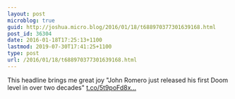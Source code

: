 ```yaml
---
layout: post
microblog: true
guid: http://joshua.micro.blog/2016/01/18/t688970377301639168.html
post_id: 36304
date: 2016-01-18T17:25:13+1100
lastmod: 2019-07-30T17:41:25+1100
type: post
url: /2016/01/18/t688970377301639168.html
---
```

This headline brings me great joy "John Romero just released his first Doom level in over two decades" [t.co/5t9poFd8x...](https://t.co/5t9poFd8xq)
